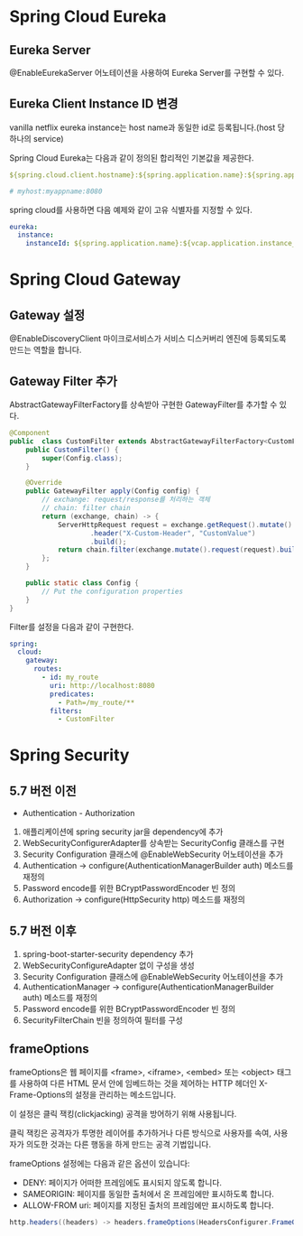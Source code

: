 # Spring Cloud Eureka

## Eureka Server

@EnableEurekaServer 어노테이션을 사용하여 Eureka Server를 구현할 수 있다.

## Eureka Client Instance ID 변경

vanilla netflix eureka instance는 host name과 동일한 id로 등록됩니다.(host 당 하나의 service)

Spring Cloud Eureka는 다음과 같이 정의된 합리적인 기본값을 제공한다.

```yaml
${spring.cloud.client.hostname}:${spring.application.name}:${spring.application.instance_id:${server.port}}

# myhost:myappname:8080
```

spring cloud를 사용하면 다음 예제와 같이 고유 식별자를 지정할 수 있다.

```yaml
eureka:
  instance:
    instanceId: ${spring.application.name}:${vcap.application.instance_id:${spring.application.instance_id:${random.value}}}
```

# Spring Cloud Gateway

## Gateway 설정

@EnableDiscoveryClient 마이크로서비스가 서비스 디스커버리 엔진에 등록되도록 만드는 역할을 합니다.

## Gateway Filter 추가

AbstractGatewayFilterFactory를 상속받아 구현한 GatewayFilter를 추가할 수 있다.

```java
@Component
public  class CustomFilter extends AbstractGatewayFilterFactory<CustomFilter.Config> {
    public CustomFilter() {
        super(Config.class);
    }

    @Override
    public GatewayFilter apply(Config config) {
        // exchange: request/response를 처리하는 객체
        // chain: filter chain
        return (exchange, chain) -> {
            ServerHttpRequest request = exchange.getRequest().mutate()
                    .header("X-Custom-Header", "CustomValue")
                    .build();
            return chain.filter(exchange.mutate().request(request).build());
        };
    }

    public static class Config {
        // Put the configuration properties
    }
}
```

Filter를 설정을 다음과 같이 구현한다.

```yaml
spring:
  cloud:
    gateway:
      routes:
        - id: my_route
          uri: http://localhost:8080
          predicates:
            - Path=/my_route/**
          filters:
            - CustomFilter
```

# Spring Security

## 5.7 버전 이전

- Authentication - Authorization

1. 애플리케이션에 spring security jar을 dependency에 추가
2. WebSecurityConfigurerAdapter를 상속받는 SecurityConfig 클래스를 구현
3. Security Configuration 클래스에 @EnableWebSecurity 어노테이션을 추가
4. Authentication -> configure(AuthenticationManagerBuilder auth) 메소드를 재정의
5. Password encode를 위한 BCryptPasswordEncoder 빈 정의
6. Authorization -> configure(HttpSecurity http) 메소드를 재정의

## 5.7 버전 이후

1. spring-boot-starter-security dependency 추가
2. WebSecurityConfigureAdapter 없이 구성을 생성
3. Security Configuration 클래스에 @EnableWebSecurity 어노테이션을 추가
4. AuthenticationManager -> configure(AuthenticationManagerBuilder auth) 메소드를 재정의
5. Password encode를 위한 BCryptPasswordEncoder 빈 정의
6. SecurityFilterChain 빈을 정의하여 필터를 구성

## frameOptions

frameOptions은 웹 페이지를 \<frame>, \<iframe>, \<embed> 또는 \<object> 태그를 사용하여 다른 HTML 문서 안에 임베드하는 것을 제어하는 HTTP 헤더인 X-Frame-Options의 설정을 관리하는 메소드입니다.

이 설정은 클릭 잭킹(clickjacking) 공격을 방어하기 위해 사용됩니다.

클릭 잭킹은 공격자가 투명한 레이어를 추가하거나 다른 방식으로 사용자를 속여, 사용자가 의도한 것과는 다른 행동을 하게 만드는 공격 기법입니다.

frameOptions 설정에는 다음과 같은 옵션이 있습니다:

- DENY: 페이지가 어떠한 프레임에도 표시되지 않도록 합니다.
- SAMEORIGIN: 페이지를 동일한 출처에서 온 프레임에만 표시하도록 합니다.
- ALLOW-FROM uri: 페이지를 지정된 출처의 프레임에만 표시하도록 합니다.

```java
http.headers((headers) -> headers.frameOptions(HeadersConfigurer.FrameOptionsConfig::disable));
```
